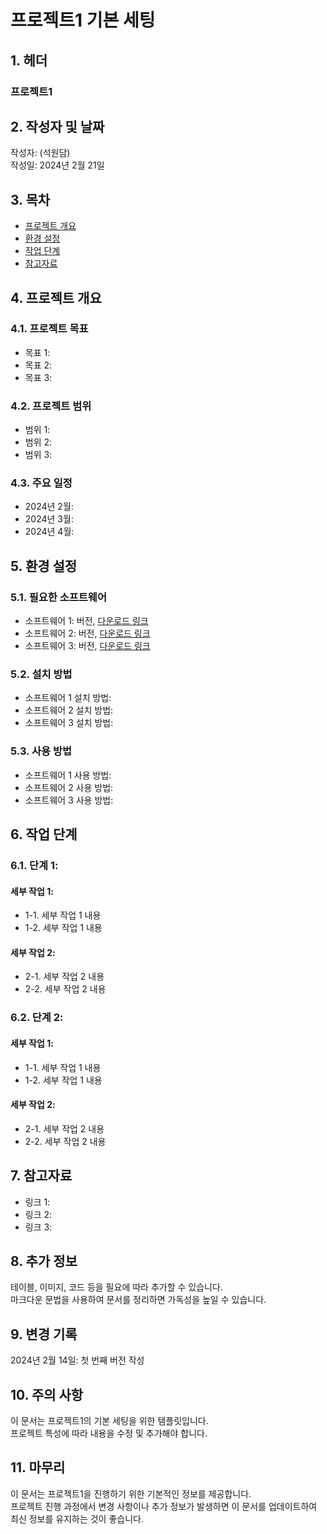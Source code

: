 # 프로젝트1 기본 세팅

## 1. 헤더
### 프로젝트1

## 2. 작성자 및 날짜
작성자: (석원담)  
작성일: 2024년 2월 21일

## 3. 목차
- [프로젝트 개요](#프로젝트-개요)
- [환경 설정](#환경-설정)
- [작업 단계](#작업-단계)
- [참고자료](#참고자료)

## 4. 프로젝트 개요
### 4.1. 프로젝트 목표
- 목표 1:
- 목표 2:
- 목표 3:

### 4.2. 프로젝트 범위
- 범위 1:
- 범위 2:
- 범위 3:

### 4.3. 주요 일정
- 2024년 2월:
- 2024년 3월:
- 2024년 4월:

## 5. 환경 설정
### 5.1. 필요한 소프트웨어
- 소프트웨어 1: 버전, [다운로드 링크](링크)
- 소프트웨어 2: 버전, [다운로드 링크](링크)
- 소프트웨어 3: 버전, [다운로드 링크](링크)

### 5.2. 설치 방법
- 소프트웨어 1 설치 방법:
- 소프트웨어 2 설치 방법:
- 소프트웨어 3 설치 방법:

### 5.3. 사용 방법
- 소프트웨어 1 사용 방법:
- 소프트웨어 2 사용 방법:
- 소프트웨어 3 사용 방법:

## 6. 작업 단계
### 6.1. 단계 1:
#### 세부 작업 1:
- 1-1. 세부 작업 1 내용
- 1-2. 세부 작업 1 내용

#### 세부 작업 2:
- 2-1. 세부 작업 2 내용
- 2-2. 세부 작업 2 내용

### 6.2. 단계 2:
#### 세부 작업 1:
- 1-1. 세부 작업 1 내용
- 1-2. 세부 작업 1 내용

#### 세부 작업 2:
- 2-1. 세부 작업 2 내용
- 2-2. 세부 작업 2 내용

## 7. 참고자료
- 링크 1:
- 링크 2:
- 링크 3:

## 8. 추가 정보
테이블, 이미지, 코드 등을 필요에 따라 추가할 수 있습니다.  
마크다운 문법을 사용하여 문서를 정리하면 가독성을 높일 수 있습니다.

## 9. 변경 기록
2024년 2월 14일: 첫 번째 버전 작성

## 10. 주의 사항
이 문서는 프로젝트1의 기본 세팅을 위한 템플릿입니다.  
프로젝트 특성에 따라 내용을 수정 및 추가해야 합니다.

## 11. 마무리
이 문서는 프로젝트1을 진행하기 위한 기본적인 정보를 제공합니다.  
프로젝트 진행 과정에서 변경 사항이나 추가 정보가 발생하면 이 문서를 업데이트하여 최신 정보를 유지하는 것이 좋습니다.
